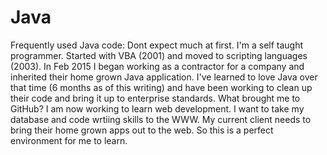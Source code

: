 # Java
Frequently used Java code:
Dont expect much at first. I'm a self taught programmer. Started with VBA (2001) and moved to scripting languages (2003). In Feb 2015 I began working as a contractor for a company and inherited their home grown Java application. I've learned to love Java over that time (6 months as of this writing) and have been working to clean up their code and bring it up to enterprise standards. 
What brought me to GitHub? I am now working to learn web development. I want to take my database and code wrtiing skills to the WWW. My current client needs to bring their home grown apps out to the web. So this is a perfect environment for me to learn. 
